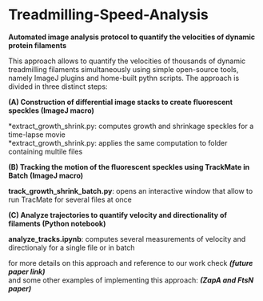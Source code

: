 # Treadmilling-Speed-Analysis
**Automated image analysis protocol to quantify the velocities of dynamic protein filaments**

This approach allows to quantify the velocities of thousands of dynamic treadmilling filaments simultaneously using simple open-source tools, namely ImageJ plugins and home-built pythn scripts. The approach is divided in three distinct steps:

**(A) Construction of differential image stacks to create fluorescent speckles (ImageJ macro)** <br>

*extract_growth_shrink.py: computes growth and shrinkage speckles for a time-lapse movie <br>
*extract_growth_shrink.py: applies the same computation to folder containing multile files <br>

**(B) Tracking the motion of the fluorescent speckles using TrackMate in Batch (ImageJ macro)** <br>

**track_growth_shrink_batch.py**: opens an interactive window that allow to run TracMate for several files at once <br>
 
**(C) Analyze trajectories to quantify velocity and directionality of filaments (Python notebook)** <br>

**analyze_tracks.ipynb**: computes several measurements of velocity and directionaly for a single file or in batch <br>

for more details on this approach and reference to our work check ***(future paper link)*** <br>
and some other examples of implementing this approach: ***(ZapA and FtsN paper)***
